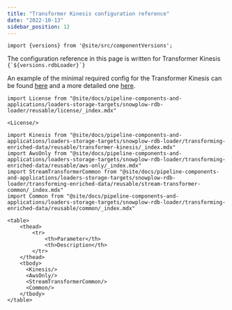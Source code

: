 ```yaml
---
title: "Transformer Kinesis configuration reference"
date: "2022-10-13"
sidebar_position: 12
---
```


```mdx-code-block
import {versions} from '@site/src/componentVersions';
```

<p>The configuration reference in this page is written for Transformer Kinesis <code>{`${versions.rdbLoader}`}</code></p>

An example of the minimal required config for the Transformer Kinesis can be found [here](https://github.com/snowplow/snowplow-rdb-loader/tree/master/config/transformer/aws/transformer.kinesis.config.minimal.hocon) and a more detailed one [here](https://github.com/snowplow/snowplow-rdb-loader/tree/master/config/transformer/aws/transformer.kinesis.config.reference.hocon).

```mdx-code-block
import License from "@site/docs/pipeline-components-and-applications/loaders-storage-targets/snowplow-rdb-loader/reusable/license/_index.mdx"

<License/>
```

```mdx-code-block
import Kinesis from "@site/docs/pipeline-components-and-applications/loaders-storage-targets/snowplow-rdb-loader/transforming-enriched-data/reusable/transformer-kinesis/_index.mdx"
import AwsOnly from "@site/docs/pipeline-components-and-applications/loaders-storage-targets/snowplow-rdb-loader/transforming-enriched-data/reusable/aws-only/_index.mdx"
import StreamTransformerCommon from "@site/docs/pipeline-components-and-applications/loaders-storage-targets/snowplow-rdb-loader/transforming-enriched-data/reusable/stream-transformer-common/_index.mdx"
import Common from "@site/docs/pipeline-components-and-applications/loaders-storage-targets/snowplow-rdb-loader/transforming-enriched-data/reusable/common/_index.mdx"

<table>
    <thead>
        <tr>
            <th>Parameter</th>
            <th>Description</th>
        </tr>
    </thead>
    <tbody>
      <Kinesis/>
      <AwsOnly/>
      <StreamTransformerCommon/>
      <Common/>
    </tbody>
</table>
```
